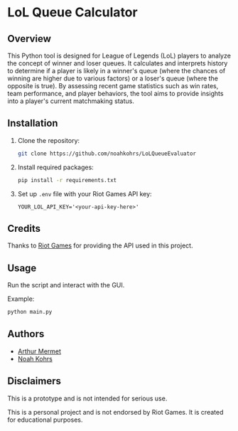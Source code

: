 # LoL Queue Calculator

## Overview
This Python tool is designed for League of Legends (LoL) players to analyze the concept of winner and loser queues. It calculates and interprets history to determine if a player is likely in a winner's queue (where the chances of winning are higher due to various factors) or a loser's queue (where the opposite is true). By assessing recent game statistics such as win rates, team performance, and player behaviors, the tool aims to provide insights into a player's current matchmaking status.

## Installation

1. Clone the repository:
   ```bash
   git clone https://github.com/noahkohrs/LoLQueueEvaluator
   ```
2. Install required packages:
   ```bash
   pip install -r requirements.txt
   ```
3. Set up `.env` file with your Riot Games API key:
   ```
   YOUR_LOL_API_KEY='<your-api-key-here>'
   ```

## Credits

Thanks to [Riot Games](https://developer.riotgames.com/) for providing the API used in this project.

## Usage

Run the script and interact with the GUI.

Example:
```python
python main.py
```

## Authors
- [Arthur Mermet](https://github.com/DNSJambon)
- [Noah Kohrs](https://github.com/noahkohrs)



## Disclaimers

This is a prototype and is not intended for serious use.

This is a personal project and is not endorsed by Riot Games. It is created for educational purposes.
